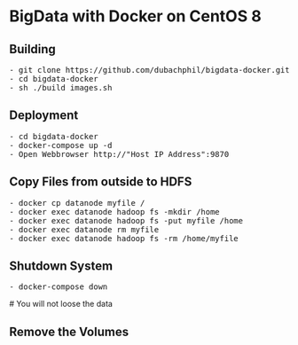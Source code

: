 # BigData with Docker on CentOS 8

## Building
<pre>
- git clone https://github.com/dubachphil/bigdata-docker.git    # Clone my repo :)
- cd bigdata-docker                                             # Change to the cloned folder
- sh ./build_images.sh                                          # Build the images (at this time 9GB Data)
</pre>
## Deployment
<pre>
- cd bigdata-docker                                             # Change to the directoy
- docker-compose up -d                                          # Starting the Single Node Cluster
- Open Webbrowser http://"Host IP Address":9870                 # Check if running correctly
</pre>

## Copy Files from outside to HDFS
<pre>
- docker cp datanode myfile /                                   # copy localfile to container
- docker exec datanode hadoop fs -mkdir /home                   # create a directory in hdfs filesystem
- docker exec datanode hadoop fs -put myfile /home              # put the file into hdfs filesystem
- docker exec datanode rm myfile                                # remove myfile in container
- docker exec datanode hadoop fs -rm /home/myfile               # remove myfile in hdfs filesystem
</pre>
## Shutdown System
<pre>
- docker-compose down                                           # Shut down the system. All Data are stored in Docker Volume
</pre>                                                          # You will not loose the data

## Remove the Volumes
<pre></pre> 
